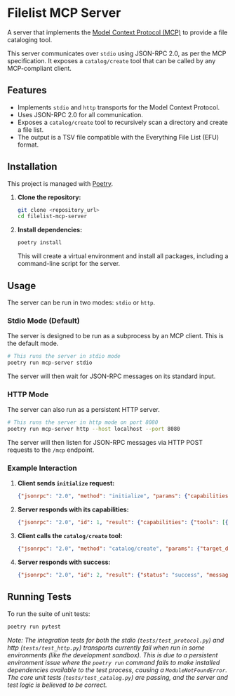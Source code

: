 # Filelist MCP Server

A server that implements the [Model Context Protocol (MCP)](https://modelcontextprotocol.io/specification/2025-06-18/) to provide a file cataloging tool.

This server communicates over `stdio` using JSON-RPC 2.0, as per the MCP specification. It exposes a `catalog/create` tool that can be called by any MCP-compliant client.

## Features

-   Implements `stdio` and `http` transports for the Model Context Protocol.
-   Uses JSON-RPC 2.0 for all communication.
-   Exposes a `catalog/create` tool to recursively scan a directory and create a file list.
-   The output is a TSV file compatible with the Everything File List (EFU) format.

## Installation

This project is managed with [Poetry](https://python-poetry.org/).

1.  **Clone the repository:**
    ```bash
    git clone <repository_url>
    cd filelist-mcp-server
    ```

2.  **Install dependencies:**
    ```bash
    poetry install
    ```
    This will create a virtual environment and install all packages, including a command-line script for the server.

## Usage

The server can be run in two modes: `stdio` or `http`.

### Stdio Mode (Default)

The server is designed to be run as a subprocess by an MCP client. This is the default mode.

```bash
# This runs the server in stdio mode
poetry run mcp-server stdio
```

The server will then wait for JSON-RPC messages on its standard input.

### HTTP Mode

The server can also run as a persistent HTTP server.

```bash
# This runs the server in http mode on port 8080
poetry run mcp-server http --host localhost --port 8080
```

The server will then listen for JSON-RPC messages via HTTP POST requests to the `/mcp` endpoint.

### Example Interaction

1.  **Client sends `initialize` request:**
    ```json
    {"jsonrpc": "2.0", "method": "initialize", "params": {"capabilities": {}}, "id": 1}
    ```

2.  **Server responds with its capabilities:**
    ```json
    {"jsonrpc": "2.0", "id": 1, "result": {"capabilities": {"tools": [{"name": "catalog/create", "description": "...", "parameters": {...}}]}}}
    ```

3.  **Client calls the `catalog/create` tool:**
    ```json
    {"jsonrpc": "2.0", "method": "catalog/create", "params": {"target_dir": "/path/to/docs", "output_file": "/tmp/docs.tsv"}, "id": 2}
    ```

4.  **Server responds with success:**
    ```json
    {"jsonrpc": "2.0", "id": 2, "result": {"status": "success", "message": "Catalog created for /path/to/docs"}}
    ```

## Running Tests

To run the suite of unit tests:

```bash
poetry run pytest
```
*Note: The integration tests for both the stdio (`tests/test_protocol.py`) and http (`tests/test_http.py`) transports currently fail when run in some environments (like the development sandbox). This is due to a persistent environment issue where the `poetry run` command fails to make installed dependencies available to the test process, causing a `ModuleNotFoundError`. The core unit tests (`tests/test_catalog.py`) are passing, and the server and test logic is believed to be correct.*
